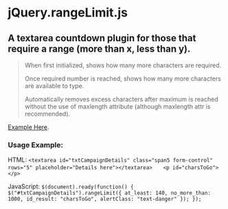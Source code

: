 jQuery.rangeLimit.js
====================

A textarea countdown plugin for those that require a range (more than x, less than y).
--------------------------------------------------------------------------------------

> When first initialized, shows how many more characters are required.
> 
> Once required number is reached, shows how many more characters are available to type.
>
> Automatically removes excess characters after maximum is reached without the use of maxlength attribute (although maxlength attr is recommended).

[Example Here](http://www.bricebentler.com/rangelimit/ "Example Here").

### Usage Example:
HTML:
`<textarea id="txtCampaignDetails" class="span5 form-control"`
` rows="5" placeholder="Details here"></textarea>`
`	<p id="charsToGo"></p>`

JavaScript:
`$(document).ready(function() {
	$("#txtCampaignDetails").rangeLimit({
		at_least: 140,
		no_more_than: 1000,
		id_result: "charsToGo",
		alertClass: "text-danger"
	});
});`
